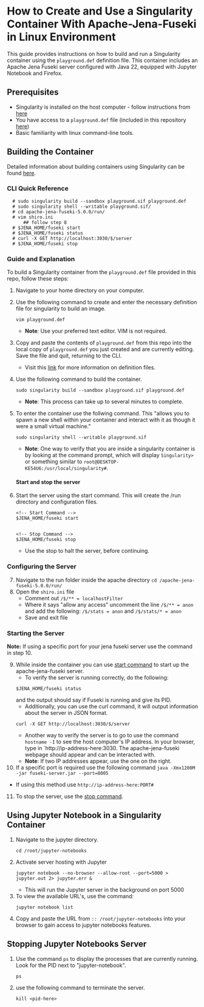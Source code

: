 # How to Create and Use a Singularity Container With Apache-Jena-Fuseki in Linux Environment

This guide provides instructions on how to build and run a Singularity container using the `playground.def` definition file. This container includes an Apache Jena Fuseki server configured with Java 22, equipped with Jupyter Notebook and Firefox.

## Prerequisites
 - Singularity is installed on the host computer - follow instructions from [here](https://docs.sylabs.io/guides/latest/user-guide/)
 - You have access to a `playground.def` file (included in this repository [here](./playground.def))
 - Basic familiarity with linux command-line tools.

## Building the Container

Detailed information about building containers using Singularity can be found [here](https://docs.sylabs.io/guides/latest/user-guide/build_a_container.html).

### CLI Quick Reference

```
  # sudo singularity build --sandbox playground.sif playground.def
  # sudo singularity shell --writable playground.sif/
  # cd apache-jena-fuseki-5.0.0/run/
  # vim shiro.ini
      ## follow step 8
  # $JENA_HOME/fuseki start
  # $JENA_HOME/fuseki status
  # curl -X GET http://localhost:3030/$/server
  # $JENA_HOME/fuseki stop
```

### Guide and Explanation

To build a Singularity container from the `playground.def` file provided in this repo, follow these steps:

1. Navigate to your home directory on your computer.
2. Use the following command to create and enter the necessary definition file for singularity to build an image.
   ```
   vim playground.def
   ```
   - **Note**: Use your preferred text editor. VIM is not required.
3. Copy and paste the contents of `playground.def` from this repo into the local copy of `playground.def` you just created and are currently editing. Save the file and quit, returning to the CLI.
   - Visit this [link](https://docs.sylabs.io/guides/latest/user-guide/definition_files.html) for more information on definition files.
4. Use the following command to build the container.
   ```
   sudo singularity build --sandbox playground.sif playground.def
   ```
   - **Note**: This process can take up to several minutes to complete.
5. To enter the container use the follwing command. This "allows you to spawn a new shell within your container and interact with it as though it were a small virtual machine."
   ```
   sudo singularity shell --writable playground.sif
   ```
   - **Note**: One way to verify that you are inside a singularity container is by looking at the command prompt, which will display `Singularity>` or something similar to `root@DESKTOP-KE54U6:/usr/local/singularity#`.
   
   #### Start and stop the server
6. Start the server using the start command. This will create the /run directory and configuration files.
   ```
   <!-- Start Command -->
   $JENA_HOME/fuseki start


   <!-- Stop Command -->
   $JENA_HOME/fuseki stop
   ```
   - Use the stop to halt the server, before continuing.

### Configuring the Server

7. Navigate to the run folder inside the apache directory `cd /apache-jena-fuseki-5.0.0/run/`
8. Open the `shiro.ini` file
   - Comment out `/$/** = localhostFilter`
   - Where it says "allow any access" uncomment the line `/$/** = anon` and add the following: `/$/stats = anon` and `/$/stats/* = anon`
   - Save and exit file

### Starting the Server

**Note:** If using a specific port for your jena fuseki server use the command in step 10.

9. While inside the container you can use [start command](#start-and-stop-the-server) to start up the apache-jena-fuseki server.
   - To verify the server is running correctly, do the following:
   ```
   $JENA_HOME/fuseki status
   ```
    and the output should say if Fuseki is running and give its PID.
   - Additionally, you can use the curl command, it will output information about the server in JSON format.
   ```
   curl -X GET http://localhost:3030/$/server
   ```
   - Another way to verify the server is to go to use the command `hostname -I` to see the host computer's IP address. In your browser, type in `http://ip-address-here:3030. The apache-jena-fuseki webpage should appear and can be interacted with.
   - **Note**: If two IP addresses appear, use the one on the right.
10. If a specific port is required use the following command `java -Xmx1200M -jar fuseki-server.jar --port=8005`

- If using this method use `http://ip-address-here:PORT#`

11. To stop the server, use the [stop command]((#start-and-stop-the-server)).

## Using Jupyter Notebook in a Singularity Container

1. Navigate to the jupyter directory.
   ```
   cd /root/jupyter-notebooks
   ```
2. Activate server hosting with Jupyter
   ```
   jupyter notebook --no-browser --allow-root --port=5000 > jupyter.out 2> jupyter.err &
   ```
   - This will run the Jupyter server in the background on port 5000
3. To view the available URL's, use the command:
   ```
   jupyter notebook list
   ```
4. Copy and paste the URL from `:: /root/jupyter-notebooks` into your browser to gain access to jupyter notebooks features.

## Stopping Jupyter Notebooks Server

1. Use the command `ps` to display the processes that are currently running. Look for the PID next to "jupyter-notebook".
   ```
   ps
   ```
2. use the following command to terminate the server.
   ```
   kill <pid-here>
   ```
